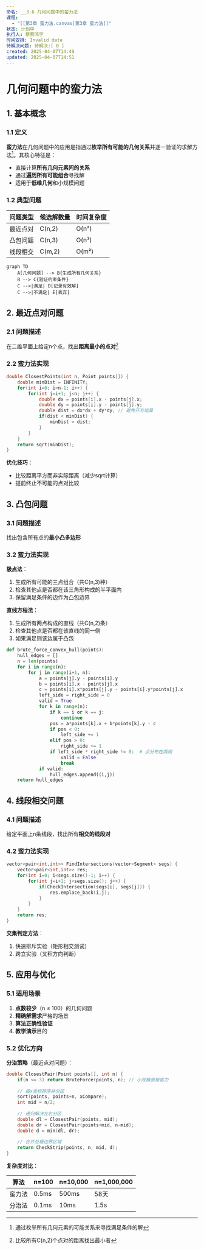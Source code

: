 ```yaml
---
命名: __3.6 几何问题中的蛮力法
课程:
  - "[[第3章 蛮力法.canvas|第3章 蛮力法]]"
状态: 计划中
执行人: 蔡蔡鸿宇
时间安排: Invalid date
待解决问题: 待解决:[ 0 ]
created: 2025-04-07T14:49
updated: 2025-04-07T14:51
---
```

# 几何问题中的蛮力法

## 1. 基本概念
### 1.1 定义
**蛮力法**在几何问题中的应用是指通过**枚举所有可能的几何关系**并逐一验证的求解方法[^1]。其核心特征是：
- 直接计算**所有几何元素间的关系**
- 通过**遍历所有可能组合**寻找解
- 适用于**低维几何**和小规模问题

### 1.2 典型问题
| 问题类型 | 候选解数量 | 时间复杂度 |
|---------|------------|------------|
| 最近点对 | C(n,2) | O(n²) |
| 凸包问题 | C(n,3) | O(n³) |
| 线段相交 | C(m,2) | O(m²) |

```mermaid
graph TD
    A[几何问题] --> B{生成所有几何关系}
    B --> C{验证约束条件}
    C -->|满足| D[记录有效解]
    C -->|不满足| E[丢弃]
```

## 2. 最近点对问题
### 2.1 问题描述
在二维平面上给定n个点，找出**距离最小的点对**[^6]

### 2.2 蛮力法实现
```cpp
double ClosestPoints(int n, Point points[]) {
    double minDist = INFINITY;
    for(int i=0; i<n-1; i++) {
        for(int j=i+1; j<n; j++) {
            double dx = points[i].x - points[j].x;
            double dy = points[i].y - points[j].y;
            double dist = dx*dx + dy*dy; // 避免开方运算
            if(dist < minDist) {
                minDist = dist;
            }
        }
    }
    return sqrt(minDist);
}
```
**优化技巧**：
- 比较距离平方而非实际距离（减少sqrt计算）
- 提前终止不可能的点对比较

## 3. 凸包问题
### 3.1 问题描述
找出包含所有点的**最小凸多边形**

### 3.2 蛮力法实现
**极点法**：
1. 生成所有可能的三点组合（共C(n,3)种）
2. 检查其他点是否都在该三角形构成的半平面内
3. 保留满足条件的边作为凸包边界

**直线方程法**：
1. 生成所有两点构成的直线（共C(n,2)条）
2. 检查其他点是否都在该直线的同一侧
3. 如果满足则该边属于凸包

```python
def brute_force_convex_hull(points):
    hull_edges = []
    n = len(points)
    for i in range(n):
        for j in range(i+1, n):
            a = points[j].y - points[i].y
            b = points[i].x - points[j].x
            c = points[i].x*points[j].y - points[i].y*points[j].x
            left_side = right_side = 0
            valid = True
            for k in range(n):
                if k == i or k == j:
                    continue
                pos = a*points[k].x + b*points[k].y - c
                if pos < 0:
                    left_side += 1
                elif pos > 0:
                    right_side += 1
                if left_side * right_side != 0:  # 点分布在两侧
                    valid = False
                    break
            if valid:
                hull_edges.append((i,j))
    return hull_edges
```

## 4. 线段相交问题
### 4.1 问题描述
给定平面上n条线段，找出所有**相交的线段对**

### 4.2 蛮力法实现
```cpp
vector<pair<int,int>> FindIntersections(vector<Segment> segs) {
    vector<pair<int,int>> res;
    for(int i=0; i<segs.size()-1; i++) {
        for(int j=i+1; j<segs.size(); j++) {
            if(CheckIntersection(segs[i], segs[j])) {
                res.emplace_back(i,j);
            }
        }
    }
    return res;
}
```
**交集判定方法**：
1. 快速排斥实验（矩形相交测试）
2. 跨立实验（叉积方向判断）

## 5. 应用与优化
### 5.1 适用场景
1. **点数较少**（n ≤ 100）的几何问题
2. **精确解需求**严格的场景
3. **算法正确性验证**
4. **教学演示**目的

### 5.2 优化方向
**分治策略**（最近点对问题）：
```cpp
double ClosestPair(Point points[], int n) {
    if(n <= 3) return BruteForce(points, n); // 小规模直接蛮力
  
    // 按x坐标排序并分区
    sort(points, points+n, xCompare); 
    int mid = n/2;
  
    // 递归解决左右分区
    double dl = ClosestPair(points, mid);
    double dr = ClosestPair(points+mid, n-mid);
    double d = min(dl, dr);
  
    // 合并处理边界区域
    return CheckStrip(points, n, mid, d);
}
```
**复杂度对比**：

| 算法 | n=100 | n=10,000 | n=1,000,000 |
|------|-------|----------|-------------|
| 蛮力法 | 0.5ms | 500ms | 58天 |
| 分治法 | 0.1ms | 10ms | 1.5s |

[^1]: 通过枚举所有几何元素的可能关系来寻找满足条件的解
[^6]: 比较所有C(n,2)个点对的距离找出最小者